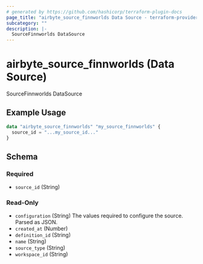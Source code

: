 ```yaml
---
# generated by https://github.com/hashicorp/terraform-plugin-docs
page_title: "airbyte_source_finnworlds Data Source - terraform-provider-airbyte"
subcategory: ""
description: |-
  SourceFinnworlds DataSource
---
```


# airbyte_source_finnworlds (Data Source)

SourceFinnworlds DataSource

## Example Usage

```terraform
data "airbyte_source_finnworlds" "my_source_finnworlds" {
  source_id = "...my_source_id..."
}
```

<!-- schema generated by tfplugindocs -->
## Schema

### Required

- `source_id` (String)

### Read-Only

- `configuration` (String) The values required to configure the source. Parsed as JSON.
- `created_at` (Number)
- `definition_id` (String)
- `name` (String)
- `source_type` (String)
- `workspace_id` (String)

